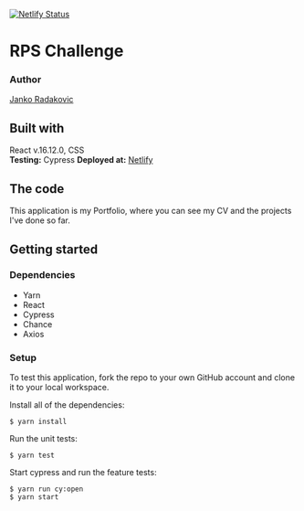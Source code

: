 [![Netlify Status](https://api.netlify.com/api/v1/badges/f1bef35b-d1b8-4065-bd3c-130e67fedb3d/deploy-status)](https://app.netlify.com/sites/rock-paper-scissors101/deploys)

# RPS Challenge
### Author   
[Janko Radakovic](https://github.com/MadFarmer101/React_Portfolio.git)
## Built with  
React v.16.12.0, CSS   
**Testing:** Cypress 
**Deployed at:** [Netlify](https://portfolio101.netlify.com) 

## The code   
This application is my Portfolio, where you can see my CV and the projects I've done so far.

## Getting started
### Dependencies  
* Yarn
* React
* Cypress
* Chance
* Axios


### Setup   
To test this application, fork the repo to your own GitHub account and clone it to your local workspace. </br>

Install all of the dependencies:    
```
$ yarn install
```  
Run the unit tests:  
```
$ yarn test
```  
Start cypress and run the feature tests:  
```
$ yarn run cy:open
$ yarn start
```